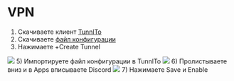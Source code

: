 # VPN
1) Скачиваете клиент [TunnlTo](https://github.com/TunnlTo/desktop-app/releases/download/v1.0.7/TunnlTo_1.0.7_x64_en-US.msi)
2) Скачиваете [файл конфигурации](http://194.164.33.81:8588/api/wireguard/client/9aa088c0-3a67-44ab-a3bd-736f266c310a/configuration)
3) Нажимаете +Create Tunnel
<img src= https://i.imgur.com/Nv4h1o3.png>
5) Импортируете файл конфигурации в TunnlTo
<img src= https://i.imgur.com/QH0VM0r.png>
6) Пролистываете вниз и в Apps вписываете Discord
<img src= https://i.imgur.com/bYAHXds.png>
7) Нажимаете Save и Enable
